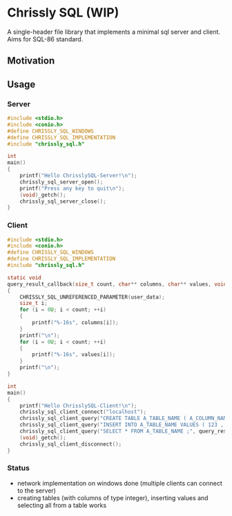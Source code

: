 # Chrissly SQL (WIP)
   A single-header file library that implements a minimal sql server and client. Aims for SQL-86 standard.
## Motivation
## Usage
### Server
```c
#include <stdio.h>
#include <conio.h>
#define CHRISSLY_SQL_WINDOWS
#define CHRISSLY_SQL_IMPLEMENTATION
#include "chrissly_sql.h"

int
main()
{
    printf("Hello ChrisslySQL-Server!\n");
    chrissly_sql_server_open();
    printf("Press any key to quit\n");
    (void)_getch();
    chrissly_sql_server_close();
}
```
### Client
```c
#include <stdio.h>
#include <conio.h>
#define CHRISSLY_SQL_WINDOWS
#define CHRISSLY_SQL_IMPLEMENTATION
#include "chrissly_sql.h"

static void
query_result_callback(size_t count, char** columns, char** values, void* user_data)
{
    CHRISSLY_SQL_UNREFERENCED_PARAMETER(user_data);
    size_t i;
    for (i = 0U; i < count; ++i)
    {
        printf("%-16s", columns[i]);
    }
    printf("\n");
    for (i = 0U; i < count; ++i)
    {
        printf("%-16s", values[i]);
    }
    printf("\n");
}

int
main()
{
    printf("Hello ChrisslySQL-Client!\n");
    chrissly_sql_client_connect("localhost");
    chrissly_sql_client_query("CREATE TABLE A_TABLE_NAME ( A_COLUMN_NAME INTEGER , SECOND_COLUMN INT , THIRD_COLUMN INT ) ;", query_result_callback, NULL);
    chrissly_sql_client_query("INSERT INTO A_TABLE_NAME VALUES ( 123 , 456 , 789) ;", query_result_callback, NULL);
    chrissly_sql_client_query("SELECT * FROM A_TABLE_NAME ;", query_result_callback, NULL);
    (void)_getch();
    chrissly_sql_client_disconnect();
}
```
### Status
- network implementation on windows done (multiple clients can connect to the server)
- creating tables (with columns of type integer), inserting values and selecting all from a table works